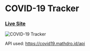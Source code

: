 # COVID-19 Tracker

### [Live Site](coronatracker-website.surge.sh)

![COVID-19 Tracker](CoronaTracker.png)

API used: https://covid19.mathdro.id/api
